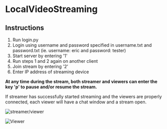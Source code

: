 # LocalVideoStreaming

## Instructions
  1. Run login.py
  2. Login using username and password specified in username.txt and password.txt (ie. username: eric and password: tester)
  3. Start server by entering '1'
  4. Run steps 1 and 2 again on another client
  5. Join stream by entering '2'
  6. Enter IP address of streaming device
  

**At any time during the stream, both streamer and viewers can enter the key 'p' to pause and/or resume the stream.**


If streamer has successfully started streaming and the viewers are properly connected, each viewer will have a chat window and a stream open.



![streamer/viewer](https://github.com/soihateu/LocalVideoStreaming/tree/main/images/image1.png)


![Viewer](https://github.com/soihateu/LocalVideoStreaming/tree/main/images/image2.png)


